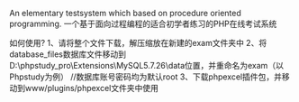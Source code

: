 An elementary testsystem which based on procedure oriented programming.
一个基于面向过程编程的适合初学者练习的PHP在线考试系统

如何使用?
1、请将整个文件下载，解压缩放在新建的exam文件夹中
2、将database_files数据库文件移动到D:\phpstudy_pro\Extensions\MySQL5.7.26\data位置，并重命名为exam（以Phpstudy为例）
//数据库账号密码均为默认root
3、下载phpexcel插件包，并移动到www/plugins/phpexcel文件夹中使用
